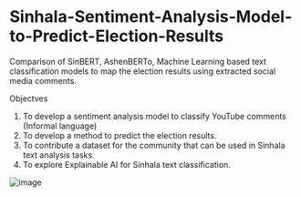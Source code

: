 # Sinhala-Sentiment-Analysis-Model-to-Predict-Election-Results
Comparison of SinBERT, AshenBERTo, Machine Learning based text classification models to map the election results using extracted social media comments.

Objectves 

1. To develop a sentiment analysis model to classify YouTube comments (Informal language)  
2. To develop a method to predict the election results.
3. To contribute a dataset for the community that can be used in Sinhala text analysis tasks.
4. To explore Explainable AI for Sinhala text classification.

   
![image](https://github.com/user-attachments/assets/389b0bbc-1356-43d3-8177-ee9eee9aaceb)

